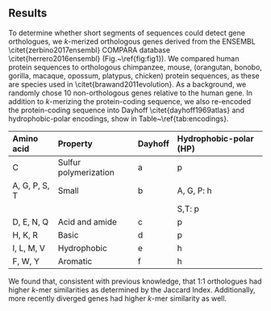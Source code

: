## Results

To determine whether short segments of sequences could detect gene orthologues, we $k$-merized orthologous genes derived from the ENSEMBL \citet{zerbino2017ensembl} COMPARA database \citet{herrero2016ensembl} (Fig.~\ref{fig:fig1}).
We compared human protein sequences to orthologous chimpanzee, mouse, (orangutan, bonobo, gorilla, macaque, opossum, platypus, chicken) protein sequences, as these are species used in \citet{brawand2011evolution}.
As a background, we randomly chose 10 non-orthologous genes relative to the human gene.
In addition to $k$-merizing the protein-coding sequence, we also re-encoded the protein-coding sequence into Dayhoff \citet{dayhoff1969atlas} and hydrophobic-polar encodings, show in Table~\ref{tab:encodings}.


|  Amino acid                    | Property              | Dayhoff | Hydrophobic-polar (HP) |
| :----------------------------- | :-------------------- | :------ | :--------------------- |
| C                              | Sulfur polymerization | a       | p                      |
| A, G, P, S, T                  | Small                 | b       | A, G, P: h             |
|                                |                       |         | S,T: p                 |
| D, E, N, Q                     | Acid and amide        | c       | p                      |
| H, K, R                        | Basic                 | d       | p                      |
| I, L, M, V                     | Hydrophobic           | e       | h                      |
| F, W, Y                        | Aromatic              | f       | h                      |


We found that, consistent with previous knowledge, that 1:1 orthologues had higher $k$-mer similarities as determined by the Jaccard Index.
Additionally, more recently diverged genes had higher $k$-mer similarity as well.
